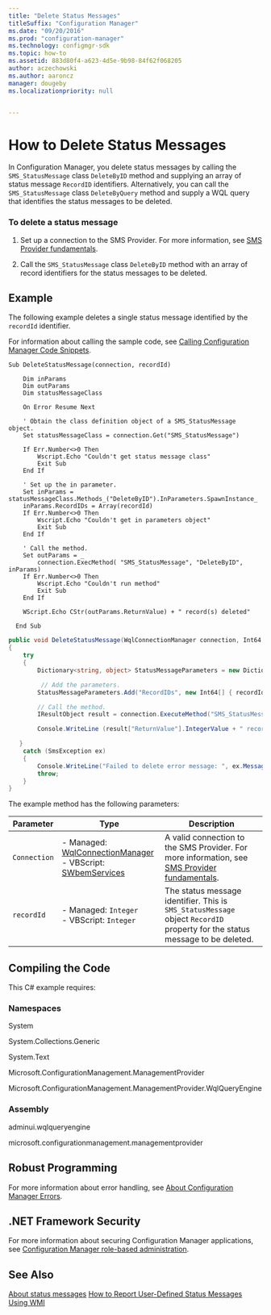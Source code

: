 ```yaml
---
title: "Delete Status Messages"
titleSuffix: "Configuration Manager"
ms.date: "09/20/2016"
ms.prod: "configuration-manager"
ms.technology: configmgr-sdk
ms.topic: how-to
ms.assetid: 883d80f4-a623-4d5e-9b98-84f62f068205
author: aczechowski
ms.author: aaroncz
manager: dougeby
ms.localizationpriority: null


---
```

# How to Delete Status Messages
In Configuration Manager, you delete status messages by calling the `SMS_StatusMessage` class `DeleteByID` method and supplying an array of status message `RecordID` identifiers. Alternatively, you can call the `SMS_StatusMessage` class `DeleteByQuery` method and supply a WQL query that identifies the status messages to be deleted.  

### To delete a status message  

1.  Set up a connection to the SMS Provider. For more information, see [SMS Provider fundamentals](../../understand/sms-provider-fundamentals.md).  

2.  Call the `SMS_StatusMessage` class `DeleteByID` method with an array of record identifiers for the status messages to be deleted.  

## Example  
 The following example deletes a single status message identified by the `recordId` identifier.  

 For information about calling the sample code, see [Calling Configuration Manager Code Snippets](../../../../develop/core/understand/calling-code-snippets.md).  

```vbs  
Sub DeleteStatusMessage(connection, recordId)  

    Dim inParams  
    Dim outParams  
    Dim statusMessageClass  

    On Error Resume Next  

    ' Obtain the class definition object of a SMS_StatusMessage object.  
    Set statusMessageClass = connection.Get("SMS_StatusMessage")  

    If Err.Number<>0 Then  
        Wscript.Echo "Couldn't get status message class"  
        Exit Sub  
    End If  

    ' Set up the in parameter.  
    Set inParams = statusMessageClass.Methods_("DeleteByID").InParameters.SpawnInstance_  
    inParams.RecordIDs = Array(recordId)  
    If Err.Number<>0 Then  
        Wscript.Echo "Couldn't get in parameters object"  
        Exit Sub  
    End If  

    ' Call the method.  
    Set outParams = _  
        connection.ExecMethod( "SMS_StatusMessage", "DeleteByID", inParams)  
    If Err.Number<>0 Then  
        Wscript.Echo "Couldn't run method"  
        Exit Sub  
    End If  

    WScript.Echo CStr(outParams.ReturnValue) + " record(s) deleted"  

  End Sub  
```  

```c#  
public void DeleteStatusMessage(WqlConnectionManager connection, Int64 recordId)  
{  
    try  
    {  
        Dictionary<string, object> StatusMessageParameters = new Dictionary<string, object>();  

         // Add the parameters.  
        StatusMessageParameters.Add("RecordIDs", new Int64[] { recordId });  

        // Call the method.  
        IResultObject result = connection.ExecuteMethod("SMS_StatusMessage", "DeleteByID", StatusMessageParameters);  

        Console.WriteLine (result["ReturnValue"].IntegerValue + " record(s) deleted");  

   }  
    catch (SmsException ex)  
    {  
        Console.WriteLine("Failed to delete error message: ", ex.Message);  
        throw;  
    }  
}  

```  

 The example method has the following parameters:  

|Parameter|Type|Description|  
|---------------|----------|-----------------|  
|`Connection`|-   Managed: [WqlConnectionManager](../../understand/managed-sms-provider-fundamentals-in-configuration-manager.md#wqlconnectionmanager)<br />-   VBScript: [SWbemServices](/windows/win32/wmisdk/swbemservices)|A valid connection to the SMS Provider. For more information, see [SMS Provider fundamentals](../../understand/sms-provider-fundamentals.md).|  
|`recordId`|-   Managed: `Integer`<br />-   VBScript: `Integer`|The status message identifier. This is `SMS_StatusMessage` object `RecordID` property for the status message to be deleted.|  

## Compiling the Code  
 This C# example requires:  

### Namespaces  
 System  

 System.Collections.Generic  

 System.Text  

 Microsoft.ConfigurationManagement.ManagementProvider  

 Microsoft.ConfigurationManagement.ManagementProvider.WqlQueryEngine  

### Assembly  
 adminui.wqlqueryengine  

 microsoft.configurationmanagement.managementprovider  

## Robust Programming  
 For more information about error handling, see [About Configuration Manager Errors](../../../../develop/core/understand/about-configuration-manager-errors.md).  

## .NET Framework Security  
 For more information about securing Configuration Manager applications, see [Configuration Manager role-based administration](../../../../develop/core/servers/configure/role-based-administration.md).  

## See Also  
 [About status messages](about-configuration-manager-status-messages.md)
 [How to Report User-Defined Status Messages Using WMI](../../../../develop/core/servers/manage/how-to-report-user-defined-status-messages.md)
